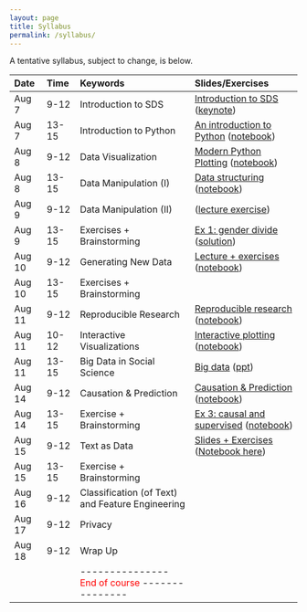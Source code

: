 ```yaml
---
layout: page
title: Syllabus
permalink: /syllabus/
---
```


A tentative syllabus, subject to change, is below.

|Date|Time|Keywords|Slides/Exercises|
|:----|:-----|:-----|:-----|
|Aug 7| 9-12 | Introduction to SDS | [Introduction to SDS](https://abjer.github.io/sds/slides/SDS_lecture1%20_2017.pdf) ([keynote](https://abjer.github.io/sds/slides/SDS_lecture1%20_2017.key))
|Aug 7| 13-15 | Introduction to Python | [An introduction to Python](https://abjer.github.io/sds/slides/intro_python.pdf) ([notebook](https://abjer.github.io/sds/slides/intro_python.ipynb))
|Aug 8| 9-12 | Data Visualization | [Modern Python Plotting](https://abjer.github.io/sds/slides/plotting.pdf) ([notebook](https://abjer.github.io/sds/slides/plotting.ipynb))
|Aug 8| 13-15 | Data Manipulation (I) | [Data structuring](https://abjer.github.io/sds/slides/data_structuring.pdf) ([notebook](https://abjer.github.io/sds/slides/data_structuring.ipynb))
|Aug 9| 9-12 | Data Manipulation (II) | ([lecture exercise](https://abjer.github.io/sds/slides/in_class_exercise.ipynb))
|Aug 9| 13-15 | Exercises + Brainstorming | [Ex 1: gender divide](https://abjer.github.io/sds/posts/2017/08/03/exercise-1.html) ([solution](https://abjer.github.io/sds/code/exercise_1_solution.ipynb))
|Aug 10| 9-12 | Generating New Data |[Lecture + exercises](https://dl.dropboxusercontent.com/u/5572785/Collecting%20data%20from%20the%20web%20slides.pdf) ([notebook](https://dl.dropboxusercontent.com/u/5572785/Collecting%20data%20from%20the%20web.ipynb))
|Aug 10| 13-15 | Exercises + Brainstorming |
|Aug 11| 9-12 | Reproducible Research | [Reproducible research](https://abjer.github.io/sds/slides/reproducible.pdf) ([notebook](https://abjer.github.io/sds/slides/reproducible.ipynb))
|Aug 11| 10-12 | Interactive Visualizations | [Interactive plotting](https://dl.dropboxusercontent.com/u/5572785/Interactive%20Plotting%20in%20Python%20slides.pdf) ([notebook](https://dl.dropboxusercontent.com/u/5572785/Interactive%20Plotting%20in%20Python.ipynb))
|Aug 11| 13-15 |  Big Data in Social Science | [Big data](https://abjer.github.io/sds/slides/Big%20Data%20in%20Economics%20and%20beyond%20SDS_August11_2017.pdf) ([ppt](https://abjer.github.io/sds/slides/Big%20Data%20in%20Economics%20and%20beyond%20SDS_August11_2017.pptx))
|Aug 14| 9-12 |  Causation & Prediction | [Causation & Prediction](https://abjer.github.io/sds/slides/causal_supervised.pdf) ([notebook](https://abjer.github.io/sds/slides/causal_supervised.ipynb))
|Aug 14| 13-15 | Exercise + Brainstorming | [Ex 3: causal and supervised](https://abjer.github.io/sds/posts/2017/08/13/exercise-3.html) ([notebook](https://abjer.github.io/sds/code/exercise_3.ipynb))
|Aug 15| 9-12 |  Text as Data | [Slides + Exercises](https://dl.dropboxusercontent.com/u/5572785/Text%20as%20Data%20slides.pdf) ([Notebook here](https://dl.dropboxusercontent.com/u/5572785/Text%20as%20Data.ipynb))
|Aug 15| 13-15 | Exercise + Brainstorming |
|Aug 16| 9-12 |  Classification (of Text) and Feature Engineering |
|Aug 17| 9-12 |  Privacy |
|Aug 18| 9-12 |  Wrap Up |
| | | ---------------  <font color="red"> End of course </font> --------------- | |
